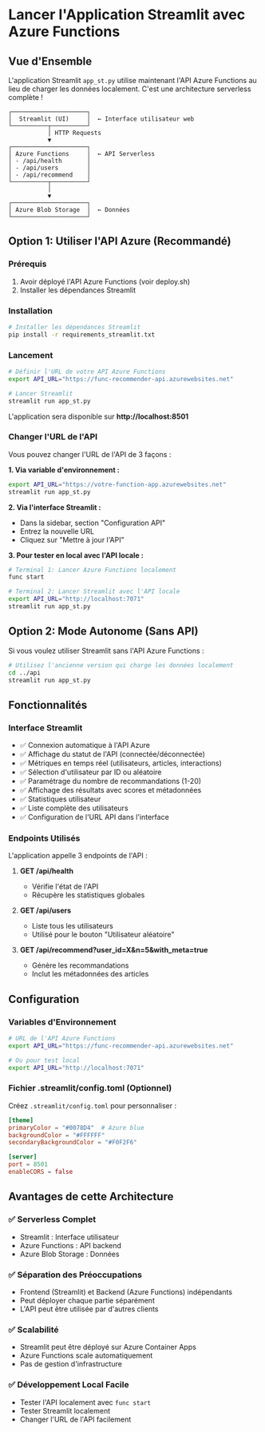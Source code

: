 # Lancer l'Application Streamlit avec Azure Functions

## Vue d'Ensemble

L'application Streamlit `app_st.py` utilise maintenant l'API Azure Functions au lieu de charger les données localement. C'est une architecture serverless complète !

```
┌─────────────────────┐
│  Streamlit (UI)     │  ← Interface utilisateur web
└──────────┬──────────┘
           │ HTTP Requests
           ▼
┌─────────────────────┐
│ Azure Functions     │  ← API Serverless
│ - /api/health       │
│ - /api/users        │
│ - /api/recommend    │
└──────────┬──────────┘
           │
           ▼
┌─────────────────────┐
│ Azure Blob Storage  │  ← Données
└─────────────────────┘
```

## Option 1: Utiliser l'API Azure (Recommandé)

### Prérequis
1. Avoir déployé l'API Azure Functions (voir deploy.sh)
2. Installer les dépendances Streamlit

### Installation

```bash
# Installer les dépendances Streamlit
pip install -r requirements_streamlit.txt
```

### Lancement

```bash
# Définir l'URL de votre API Azure Functions
export API_URL="https://func-recommender-api.azurewebsites.net"

# Lancer Streamlit
streamlit run app_st.py
```

L'application sera disponible sur **http://localhost:8501**

### Changer l'URL de l'API

Vous pouvez changer l'URL de l'API de 3 façons :

**1. Via variable d'environnement :**
```bash
export API_URL="https://votre-function-app.azurewebsites.net"
streamlit run app_st.py
```

**2. Via l'interface Streamlit :**
- Dans la sidebar, section "Configuration API"
- Entrez la nouvelle URL
- Cliquez sur "Mettre à jour l'API"

**3. Pour tester en local avec l'API locale :**
```bash
# Terminal 1: Lancer Azure Functions localement
func start

# Terminal 2: Lancer Streamlit avec l'API locale
export API_URL="http://localhost:7071"
streamlit run app_st.py
```

## Option 2: Mode Autonome (Sans API)

Si vous voulez utiliser Streamlit sans l'API Azure Functions :

```bash
# Utilisez l'ancienne version qui charge les données localement
cd ../api
streamlit run app_st.py
```

## Fonctionnalités

### Interface Streamlit
- ✅ Connexion automatique à l'API Azure
- ✅ Affichage du statut de l'API (connectée/déconnectée)
- ✅ Métriques en temps réel (utilisateurs, articles, interactions)
- ✅ Sélection d'utilisateur par ID ou aléatoire
- ✅ Paramétrage du nombre de recommandations (1-20)
- ✅ Affichage des résultats avec scores et métadonnées
- ✅ Statistiques utilisateur
- ✅ Liste complète des utilisateurs
- ✅ Configuration de l'URL API dans l'interface

### Endpoints Utilisés

L'application appelle 3 endpoints de l'API :

1. **GET /api/health**
   - Vérifie l'état de l'API
   - Récupère les statistiques globales

2. **GET /api/users**
   - Liste tous les utilisateurs
   - Utilisé pour le bouton "Utilisateur aléatoire"

3. **GET /api/recommend?user_id=X&n=5&with_meta=true**
   - Génère les recommandations
   - Inclut les métadonnées des articles

## Configuration

### Variables d'Environnement

```bash
# URL de l'API Azure Functions
export API_URL="https://func-recommender-api.azurewebsites.net"

# Ou pour test local
export API_URL="http://localhost:7071"
```

### Fichier .streamlit/config.toml (Optionnel)

Créez `.streamlit/config.toml` pour personnaliser :

```toml
[theme]
primaryColor = "#0078D4"  # Azure blue
backgroundColor = "#FFFFFF"
secondaryBackgroundColor = "#F0F2F6"

[server]
port = 8501
enableCORS = false
```

## Avantages de cette Architecture

### ✅ Serverless Complet
- Streamlit : Interface utilisateur
- Azure Functions : API backend
- Azure Blob Storage : Données

### ✅ Séparation des Préoccupations
- Frontend (Streamlit) et Backend (Azure Functions) indépendants
- Peut déployer chaque partie séparément
- L'API peut être utilisée par d'autres clients

### ✅ Scalabilité
- Streamlit peut être déployé sur Azure Container Apps
- Azure Functions scale automatiquement
- Pas de gestion d'infrastructure

### ✅ Développement Local Facile
- Tester l'API localement avec `func start`
- Tester Streamlit localement
- Changer l'URL de l'API facilement



